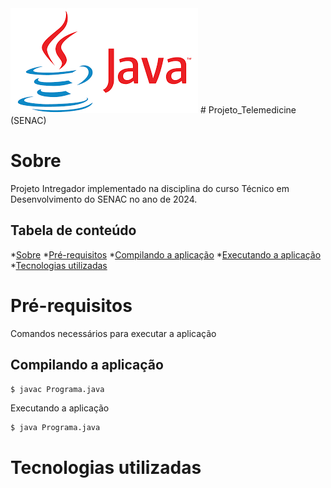 <img src="download.png">
# Projeto_Telemedicine (SENAC)

Sobre
========================
Projeto Intregador implementado na disciplina do curso Técnico em Desenvolvimento do SENAC no ano de 2024.

Tabela de conteúdo
------------------------

*[Sobre](#sobre)
*[Pré-requisitos](#pré-requisitos)
    *[Compilando a aplicação](#compilando-a-aplicação)
    *[Executando a aplicação](#executando-a-aplicação)
*[Tecnologias utilizadas](#tecnologia-utilizadas)

Pré-requisitos
========================
Comandos necessários para executar a aplicação

Compilando a aplicação
------------------------
```bash
$ javac Programa.java
```
Executando a aplicação
```bash
$ java Programa.java
```

Tecnologias utilizadas
========================